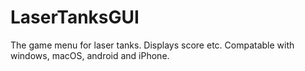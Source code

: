 # LaserTanksGUI
The game menu for laser tanks. Displays score etc. Compatable with windows, macOS, android and iPhone.
